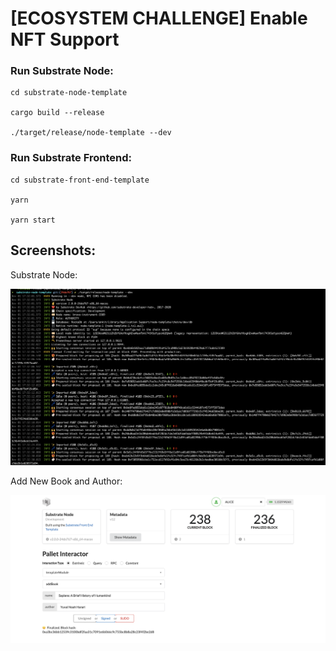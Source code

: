 # [ECOSYSTEM CHALLENGE] Enable NFT Support

### Run Substrate Node:

```
cd substrate-node-template

cargo build --release

./target/release/node-template --dev
```

### Run Substrate Frontend:

```
cd substrate-front-end-template

yarn

yarn start
```

## Screenshots:

Substrate Node:

![](https://github.com/nnnkit/hello_world/blob/master/frame-development/Screenshot%202020-11-01%20at%205.38.00%20PM.png?raw=true)

Add New Book and Author:

![](https://github.com/nnnkit/hello_world/blob/master/frame-development/Screenshot%202020-11-01%20at%205.37.26%20PM.png?raw=true)
